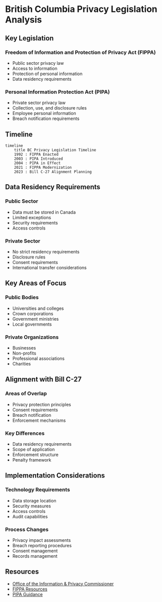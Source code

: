 # British Columbia Privacy Legislation Analysis

## Key Legislation

### Freedom of Information and Protection of Privacy Act (FIPPA)
- Public sector privacy law
- Access to information
- Protection of personal information
- Data residency requirements

### Personal Information Protection Act (PIPA)
- Private sector privacy law
- Collection, use, and disclosure rules
- Employee personal information
- Breach notification requirements

## Timeline

```mermaid
timeline
    title BC Privacy Legislation Timeline
    1992 : FIPPA Enacted
    2003 : PIPA Introduced
    2004 : PIPA in Effect
    2021 : FIPPA Modernization
    2023 : Bill C-27 Alignment Planning
```

## Data Residency Requirements

### Public Sector
- Data must be stored in Canada
- Limited exceptions
- Security requirements
- Access controls

### Private Sector
- No strict residency requirements
- Disclosure rules
- Consent requirements
- International transfer considerations

## Key Areas of Focus

### Public Bodies
- Universities and colleges
- Crown corporations
- Government ministries
- Local governments

### Private Organizations
- Businesses
- Non-profits
- Professional associations
- Charities

## Alignment with Bill C-27

### Areas of Overlap
- Privacy protection principles
- Consent requirements
- Breach notification
- Enforcement mechanisms

### Key Differences
- Data residency requirements
- Scope of application
- Enforcement structure
- Penalty framework

## Implementation Considerations

### Technology Requirements
- Data storage location
- Security measures
- Access controls
- Audit capabilities

### Process Changes
- Privacy impact assessments
- Breach reporting procedures
- Consent management
- Records management

## Resources
- [Office of the Information & Privacy Commissioner](https://www.oipc.bc.ca/)
- [FIPPA Resources](https://www2.gov.bc.ca/gov/content/governments/services-for-government/information-management-technology/privacy)
- [PIPA Guidance](https://www.oipc.bc.ca/guidance-documents/)
